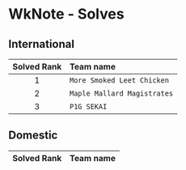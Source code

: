 # WkNote - Solves
## International
| Solved Rank | Team name |
|:-----------:|:----------|
| 1 | `More Smoked Leet Chicken` |
| 2 | `Maple Mallard Magistrates` |
| 3 | `P1G SEKAI` |

## Domestic
| Solved Rank | Team name |
|:-----------:|:----------|